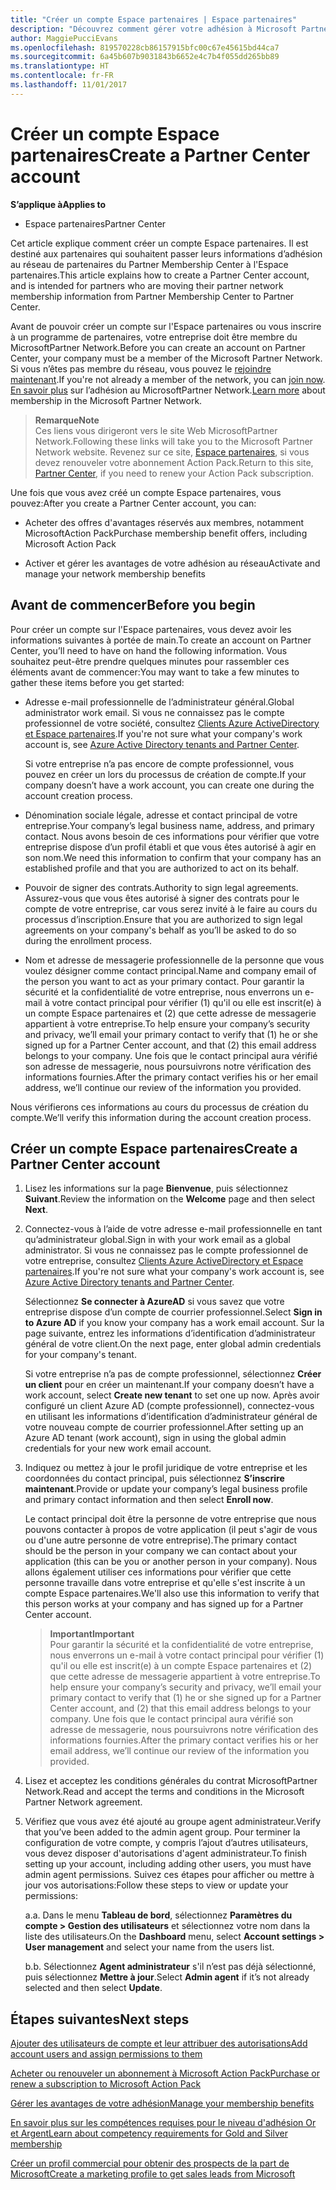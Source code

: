 ```yaml
---
title: "Créer un compte Espace partenaires | Espace partenaires"
description: "Découvrez comment gérer votre adhésion à Microsoft Partner Network, vos offres et vos avantages sur l'Espace partenaires."
author: MaggiePucciEvans
ms.openlocfilehash: 819570228cb86157915bfc00c67e45615bd44ca7
ms.sourcegitcommit: 6a45b607b9031843b6652e4c7b4f055dd265bb89
ms.translationtype: HT
ms.contentlocale: fr-FR
ms.lasthandoff: 11/01/2017
---
```

# <a name="create-a-partner-center-account"></a><span data-ttu-id="7280f-103">Créer un compte Espace partenaires</span><span class="sxs-lookup"><span data-stu-id="7280f-103">Create a Partner Center account</span></span>

**<span data-ttu-id="7280f-104">S’applique à</span><span class="sxs-lookup"><span data-stu-id="7280f-104">Applies to</span></span>**

-   <span data-ttu-id="7280f-105">Espace partenaires</span><span class="sxs-lookup"><span data-stu-id="7280f-105">Partner Center</span></span>


<span data-ttu-id="7280f-106">Cet article explique comment créer un compte Espace partenaires. Il est destiné aux partenaires qui souhaitent passer leurs informations d’adhésion au réseau de partenaires du Partner Membership Center à l'Espace partenaires.</span><span class="sxs-lookup"><span data-stu-id="7280f-106">This article explains how to create a Partner Center account, and is intended for partners who are moving their partner network membership information from Partner Membership Center to Partner Center.</span></span> 

<span data-ttu-id="7280f-107">Avant de pouvoir créer un compte sur l'Espace partenaires ou vous inscrire à un programme de partenaires, votre entreprise doit être membre du MicrosoftPartner Network.</span><span class="sxs-lookup"><span data-stu-id="7280f-107">Before you can create an account on Partner Center, your company must be a member of the Microsoft Partner Network.</span></span> <span data-ttu-id="7280f-108">Si vous n’êtes pas membre du réseau, vous pouvez le [rejoindre maintenant](https://partners.microsoft.com/PartnerProgram/simplifiedenrollment.aspx).</span><span class="sxs-lookup"><span data-stu-id="7280f-108">If you're not already a member of the network, you can [join now](https://partners.microsoft.com/PartnerProgram/simplifiedenrollment.aspx).</span></span> <span data-ttu-id="7280f-109">[En savoir plus](https://partner.microsoft.com/membership) sur l’adhésion au MicrosoftPartner Network.</span><span class="sxs-lookup"><span data-stu-id="7280f-109">[Learn more](https://partner.microsoft.com/membership) about membership in the Microsoft Partner Network.</span></span>  

>**<span data-ttu-id="7280f-110">Remarque</span><span class="sxs-lookup"><span data-stu-id="7280f-110">Note</span></span>**<br> <span data-ttu-id="7280f-111">Ces liens vous dirigeront vers le site Web MicrosoftPartner Network.</span><span class="sxs-lookup"><span data-stu-id="7280f-111">Following these links will take you to the Microsoft Partner Network website.</span></span> <span data-ttu-id="7280f-112">Revenez sur ce site, [Espace partenaires](https://partnercenter.microsoft.com/partner/home), si vous devez renouveler votre abonnement Action Pack.</span><span class="sxs-lookup"><span data-stu-id="7280f-112">Return to this site, [Partner Center](https://partnercenter.microsoft.com/partner/home), if you need to renew your Action Pack subscription.</span></span>

<span data-ttu-id="7280f-113">Une fois que vous avez créé un compte Espace partenaires, vous pouvez:</span><span class="sxs-lookup"><span data-stu-id="7280f-113">After you create a Partner Center account, you can:</span></span>

-   <span data-ttu-id="7280f-114">Acheter des offres d'avantages réservés aux membres, notamment MicrosoftAction Pack</span><span class="sxs-lookup"><span data-stu-id="7280f-114">Purchase membership benefit offers, including Microsoft Action Pack</span></span> 

-   <span data-ttu-id="7280f-115">Activer et gérer les avantages de votre adhésion au réseau</span><span class="sxs-lookup"><span data-stu-id="7280f-115">Activate and manage your network membership benefits</span></span>

## <a name="before-you-begin"></a><span data-ttu-id="7280f-116">Avant de commencer</span><span class="sxs-lookup"><span data-stu-id="7280f-116">Before you begin</span></span>

<span data-ttu-id="7280f-117">Pour créer un compte sur l'Espace partenaires, vous devez avoir les informations suivantes à portée de main.</span><span class="sxs-lookup"><span data-stu-id="7280f-117">To create an account on Partner Center, you’ll need to have on hand the following information.</span></span> <span data-ttu-id="7280f-118">Vous souhaitez peut-être prendre quelques minutes pour rassembler ces éléments avant de commencer:</span><span class="sxs-lookup"><span data-stu-id="7280f-118">You may want to take a few minutes to gather these items before you get started:</span></span>

-   <span data-ttu-id="7280f-119">Adresse e-mail professionnelle de l’administrateur général.</span><span class="sxs-lookup"><span data-stu-id="7280f-119">Global administrator work email.</span></span> <span data-ttu-id="7280f-120">Si vous ne connaissez pas le compte professionnel de votre société, consultez [Clients Azure ActiveDirectory et Espace partenaires](azure-active-directory-tenants-and-partner-center.md).</span><span class="sxs-lookup"><span data-stu-id="7280f-120">If you're not sure what your company's work account is, see [Azure Active Directory tenants and Partner Center](azure-active-directory-tenants-and-partner-center.md).</span></span>

    <span data-ttu-id="7280f-121">Si votre entreprise n’a pas encore de compte professionnel, vous pouvez en créer un lors du processus de création de compte.</span><span class="sxs-lookup"><span data-stu-id="7280f-121">If your company doesn’t have a work account, you can create one during the account creation process.</span></span> 

-   <span data-ttu-id="7280f-122">Dénomination sociale légale, adresse et contact principal de votre entreprise.</span><span class="sxs-lookup"><span data-stu-id="7280f-122">Your company’s legal business name, address, and primary contact.</span></span> <span data-ttu-id="7280f-123">Nous avons besoin de ces informations pour vérifier que votre entreprise dispose d’un profil établi et que vous êtes autorisé à agir en son nom.</span><span class="sxs-lookup"><span data-stu-id="7280f-123">We need this information to confirm that your company has an established profile and that you are authorized to act on its behalf.</span></span> 

-   <span data-ttu-id="7280f-124">Pouvoir de signer des contrats.</span><span class="sxs-lookup"><span data-stu-id="7280f-124">Authority to sign legal agreements.</span></span> <span data-ttu-id="7280f-125">Assurez-vous que vous êtes autorisé à signer des contrats pour le compte de votre entreprise, car vous serez invité à le faire au cours du processus d’inscription.</span><span class="sxs-lookup"><span data-stu-id="7280f-125">Ensure that you are authorized to sign legal agreements on your company's behalf as you’ll be asked to do so during the enrollment process.</span></span>

-   <span data-ttu-id="7280f-126">Nom et adresse de messagerie professionnelle de la personne que vous voulez désigner comme contact principal.</span><span class="sxs-lookup"><span data-stu-id="7280f-126">Name and company email of the person you want to act as your primary contact.</span></span> <span data-ttu-id="7280f-127">Pour garantir la sécurité et la confidentialité de votre entreprise, nous enverrons un e-mail à votre contact principal pour vérifier (1) qu'il ou elle est inscrit(e) à un compte Espace partenaires et (2) que cette adresse de messagerie appartient à votre entreprise.</span><span class="sxs-lookup"><span data-stu-id="7280f-127">To help ensure your company’s security and privacy, we’ll email your primary contact to verify that (1) he or she signed up for a Partner Center account, and that (2) this email address belongs to your company.</span></span> <span data-ttu-id="7280f-128">Une fois que le contact principal aura vérifié son adresse de messagerie, nous poursuivrons notre vérification des informations fournies.</span><span class="sxs-lookup"><span data-stu-id="7280f-128">After the primary contact verifies his or her email address, we’ll continue our review of the information you provided.</span></span>

<span data-ttu-id="7280f-129">Nous vérifierons ces informations au cours du processus de création du compte.</span><span class="sxs-lookup"><span data-stu-id="7280f-129">We’ll verify this information during the account creation process.</span></span> 
 
## <a name="create-a-partner-center-account"></a><span data-ttu-id="7280f-130">Créer un compte Espace partenaires</span><span class="sxs-lookup"><span data-stu-id="7280f-130">Create a Partner Center account</span></span>

1.  <span data-ttu-id="7280f-131">Lisez les informations sur la page **Bienvenue**, puis sélectionnez **Suivant**.</span><span class="sxs-lookup"><span data-stu-id="7280f-131">Review the information on the **Welcome** page and then select **Next**.</span></span>

2.  <span data-ttu-id="7280f-132">Connectez-vous à l’aide de votre adresse e-mail professionnelle en tant qu’administrateur global.</span><span class="sxs-lookup"><span data-stu-id="7280f-132">Sign in with  your work email as a global administrator.</span></span> <span data-ttu-id="7280f-133">Si vous ne connaissez pas le compte professionnel de votre entreprise, consultez [Clients Azure ActiveDirectory et Espace partenaires](azure-active-directory-tenants-and-partner-center.md).</span><span class="sxs-lookup"><span data-stu-id="7280f-133">If you're not sure what your company's work account is, see [Azure Active Directory tenants and Partner Center](azure-active-directory-tenants-and-partner-center.md).</span></span>

    <span data-ttu-id="7280f-134">Sélectionnez **Se connecter à AzureAD** si vous savez que votre entreprise dispose d’un compte de courrier professionnel.</span><span class="sxs-lookup"><span data-stu-id="7280f-134">Select **Sign in to Azure AD** if you know your company has a work email account.</span></span> <span data-ttu-id="7280f-135">Sur la page suivante, entrez les informations d’identification d’administrateur général de votre client.</span><span class="sxs-lookup"><span data-stu-id="7280f-135">On the next page, enter global admin credentials for your company's tenant.</span></span> 

    <span data-ttu-id="7280f-136">Si votre entreprise n’a pas de compte professionnel, sélectionnez **Créer un client** pour en créer un maintenant.</span><span class="sxs-lookup"><span data-stu-id="7280f-136">If your company doesn’t have a work account, select **Create new tenant** to set one up now.</span></span> <span data-ttu-id="7280f-137">Après avoir configuré un client Azure AD (compte professionnel), connectez-vous en utilisant les informations d’identification d’administrateur général de votre nouveau compte de courrier professionnel.</span><span class="sxs-lookup"><span data-stu-id="7280f-137">After setting up an Azure AD tenant (work account), sign in using the global admin credentials for your new work email account.</span></span>

3.  <span data-ttu-id="7280f-138">Indiquez ou mettez à jour le profil juridique de votre entreprise et les coordonnées du contact principal, puis sélectionnez **S’inscrire maintenant**.</span><span class="sxs-lookup"><span data-stu-id="7280f-138">Provide or update your company’s legal business profile and primary contact information and then select **Enroll now**.</span></span> 

    <span data-ttu-id="7280f-139">Le contact principal doit être la personne de votre entreprise que nous pouvons contacter à propos de votre application (il peut s'agir de vous ou d'une autre personne de votre entreprise).</span><span class="sxs-lookup"><span data-stu-id="7280f-139">The primary contact should be the person in your company we can contact about your application (this can be you or another person in your company).</span></span> <span data-ttu-id="7280f-140">Nous allons également utiliser ces informations pour vérifier que cette personne travaille dans votre entreprise et qu'elle s'est inscrite à un compte Espace partenaires.</span><span class="sxs-lookup"><span data-stu-id="7280f-140">We'll also use this information to verify that this person works at your company and has signed up for a Partner Center account.</span></span>

    >**<span data-ttu-id="7280f-141">Important</span><span class="sxs-lookup"><span data-stu-id="7280f-141">Important</span></span>**<br> <span data-ttu-id="7280f-142">Pour garantir la sécurité et la confidentialité de votre entreprise, nous enverrons un e-mail à votre contact principal pour vérifier (1) qu'il ou elle est inscrit(e) à un compte Espace partenaires et (2) que cette adresse de messagerie appartient à votre entreprise.</span><span class="sxs-lookup"><span data-stu-id="7280f-142">To help ensure your company’s security and privacy, we’ll email your primary contact to verify that (1) he or she signed up for a Partner Center account, and (2) that this email address belongs to your company.</span></span> <span data-ttu-id="7280f-143">Une fois que le contact principal aura vérifié son adresse de messagerie, nous poursuivrons notre vérification des informations fournies.</span><span class="sxs-lookup"><span data-stu-id="7280f-143">After the primary contact verifies his or her email address, we’ll continue our review of the information you provided.</span></span>

4.  <span data-ttu-id="7280f-144">Lisez et acceptez les conditions générales du contrat MicrosoftPartner Network.</span><span class="sxs-lookup"><span data-stu-id="7280f-144">Read and accept the terms and conditions in the Microsoft Partner Network agreement.</span></span> 

5.  <span data-ttu-id="7280f-145">Vérifiez que vous avez été ajouté au groupe agent administrateur.</span><span class="sxs-lookup"><span data-stu-id="7280f-145">Verify that you’ve been added to the admin agent group.</span></span> <span data-ttu-id="7280f-146">Pour terminer la configuration de votre compte, y compris l’ajout d’autres utilisateurs, vous devez disposer d'autorisations d'agent administrateur.</span><span class="sxs-lookup"><span data-stu-id="7280f-146">To finish setting up your account, including adding other users, you must have admin agent permissions.</span></span> <span data-ttu-id="7280f-147">Suivez ces étapes pour afficher ou mettre à jour vos autorisations:</span><span class="sxs-lookup"><span data-stu-id="7280f-147">Follow these steps to view or update your permissions:</span></span>

    <span data-ttu-id="7280f-148">a.</span><span class="sxs-lookup"><span data-stu-id="7280f-148">a.</span></span> <span data-ttu-id="7280f-149">Dans le menu **Tableau de bord**, sélectionnez **Paramètres du compte > Gestion des utilisateurs** et sélectionnez votre nom dans la liste des utilisateurs.</span><span class="sxs-lookup"><span data-stu-id="7280f-149">On the **Dashboard** menu, select **Account settings > User management** and select your name from the users list.</span></span> 

    <span data-ttu-id="7280f-150">b.</span><span class="sxs-lookup"><span data-stu-id="7280f-150">b.</span></span> <span data-ttu-id="7280f-151">Sélectionnez **Agent administrateur** s'il n’est pas déjà sélectionné, puis sélectionnez **Mettre à jour**.</span><span class="sxs-lookup"><span data-stu-id="7280f-151">Select **Admin agent** if it’s not already selected and then select **Update**.</span></span> 

## <a name="next-steps"></a><span data-ttu-id="7280f-152">Étapes suivantes</span><span class="sxs-lookup"><span data-stu-id="7280f-152">Next steps</span></span>

[<span data-ttu-id="7280f-153">Ajouter des utilisateurs de compte et leur attribuer des autorisations</span><span class="sxs-lookup"><span data-stu-id="7280f-153">Add account users and assign permissions to them</span></span>](create-user-accounts-and-set-permissions.md)

[<span data-ttu-id="7280f-154">Acheter ou renouveler un abonnement à Microsoft Action Pack</span><span class="sxs-lookup"><span data-stu-id="7280f-154">Purchase or renew a subscription to Microsoft Action Pack</span></span>](mpn-get-action-pack.md)

[<span data-ttu-id="7280f-155">Gérer les avantages de votre adhésion</span><span class="sxs-lookup"><span data-stu-id="7280f-155">Manage your membership benefits</span></span>](manage-your-partner-network-benefits.md)

[<span data-ttu-id="7280f-156">En savoir plus sur les compétences requises pour le niveau d'adhésion Or et Argent</span><span class="sxs-lookup"><span data-stu-id="7280f-156">Learn about competency requirements for Gold and Silver membership</span></span>](learn-about-competencies.md)

[<span data-ttu-id="7280f-157">Créer un profil commercial pour obtenir des prospects de la part de Microsoft</span><span class="sxs-lookup"><span data-stu-id="7280f-157">Create a marketing profile to get sales leads from Microsoft</span></span>](create-a-marketing-profile.md)